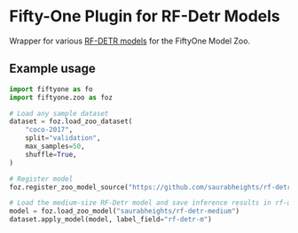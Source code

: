 # Fifty-One Plugin for RF-Detr Models

Wrapper for various [RF-DETR models](https://github.com/roboflow/rf-detr/) for the
FiftyOne Model Zoo.

## Example usage

```py
import fiftyone as fo
import fiftyone.zoo as foz

# Load any sample dataset
dataset = foz.load_zoo_dataset(
    "coco-2017",
    split="validation",
    max_samples=50,
    shuffle=True,
)

# Register model
foz.register_zoo_model_source("https://github.com/saurabheights/rf-detr-fifty-one-plugin")

# Load the medium-size RF-Detr model and save inference results in rf-detr-m field.
model = foz.load_zoo_model("saurabheights/rf-detr-medium")
dataset.apply_model(model, label_field="rf-detr-m")
```
